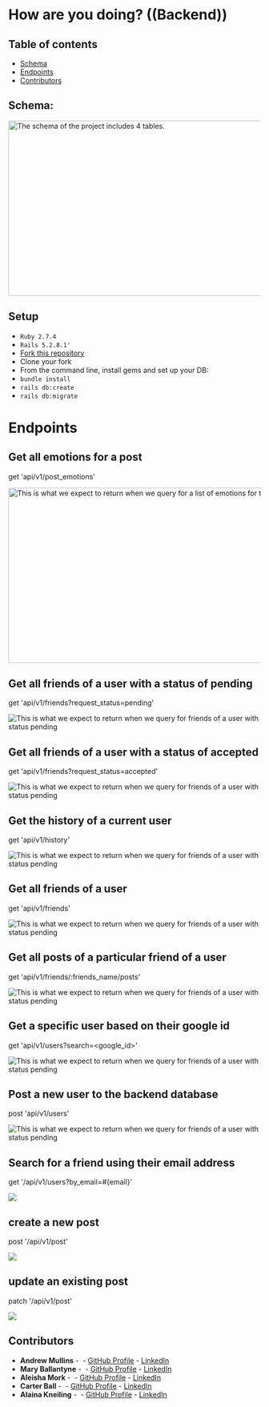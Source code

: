 # How are you doing? ((Backend))

## Table of contents

- [Schema](#Schema)
- [Endpoints](#endpoints)
- [Contributors](#contributors)

## Schema: 

<img src="./app/assets/images/schema.png" alt="The schema of the project includes 4 tables."  width="600" height="350" />


## Setup

- `Ruby 2.7.4`
- `Rails 5.2.8.1'`
- [Fork this repository](https://github.com/Alaina-Noel/How_Are_You_Doing_BE)
- Clone your fork
- From the command line, install gems and set up your DB:
- `bundle install`
- `rails db:create`
- `rails db:migrate`

# Endpoints

## Get all emotions for a post
get 'api/v1/post_emotions'

<img src="./app/assets/images/emotions_endpoint.jpg" alt="This is what we expect to return when we query for a list of emotions for the post page" width="600" height="350" />


## Get all friends of a user with a status of pending
get 'api/v1/friends?request_status=pending'

<img src="./app/assets/images/friends_requests_pending_endpoint.jpg" alt="This is what we expect to return when we query for friends of a user with status pending"  />


## Get all friends of a user with a status of accepted
get 'api/v1/friends?request_status=accepted'

<img src="./app/assets/images/friends_requests_accepted_endpoint.jpg" alt="This is what we expect to return when we query for friends of a user with status pending"  />

## Get the history of a current user
get 'api/v1/history'

<img src="./app/assets/images/current_user_history_endpoint.jpg" alt="This is what we expect to return when we query for friends of a user with status pending"  />


## Get all friends of a user
get 'api/v1/friends'

<img src="./app/assets/images/current_user_friends_endpoint.jpg" alt="This is what we expect to return when we query for friends of a user with status pending"  />

## Get all posts of a particular friend of a user
get 'api/v1/friends/:friends_name/posts'

<img src="./app/assets/images/friends_posts_endpoint.jpg" alt="This is what we expect to return when we query for friends of a user with status pending"  />

## Get a specific user based on their google id
get 'api/v1/users?search=<google_id>'

<img src="./app/assets/images/get_user_endpoint.jpg" alt="This is what we expect to return when we query for friends of a user with status pending"  />

## Post a new user to the backend database
post 'api/v1/users'

<img src="./app/assets/images/create_user_endpoint.jpg" alt="This is what we expect to return when we query for friends of a user with status pending"  />

## Search for a friend using their email address
get '/api/v1/users?by_email=#{email}'

<img src="./app/assets/images/search_friend_endpoint.jpg"  />

## create a new post
post '/api/v1/post'

<img src="./app/assets/images/create_post_endpoint.jpg"  />


## update an existing post
patch '/api/v1/post'

<img src="./app/assets/images/update_post_endpoint.jpg"  />





## Contributors
-   **Andrew Mullins** -  - [GitHub Profile](https://github.com/mullinsand) - [LinkedIn](https://www.linkedin.com/in/andrewmullins233)
-   **Mary Ballantyne** -  - [GitHub Profile](https://github.com/mballantyne3) - [LinkedIn](https://www.linkedin.com/in/mary-ballantyne-2712241b2)
-   **Aleisha Mork** -  - [GitHub Profile](https://github.com/aleish-m) - [LinkedIn](https://www.linkedin.com/in/aleisha-mork/) 
-   **Carter Ball** -  - [GitHub Profile](https://github.com/cballrun) - [LinkedIn](https://www.linkedin.com/in/carter-ball-01b669160/)
-   **Alaina Kneiling** -  - [GitHub Profile](https://github.com/alaina-noel) - [LinkedIn](https://www.linkedin.com/in/alaina-noel/)

